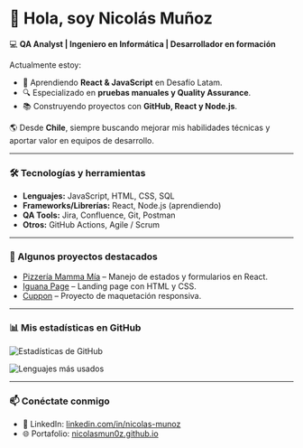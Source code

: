 # 👋 Hola, soy Nicolás Muñoz  

💻 **QA Analyst | Ingeniero en Informática | Desarrollador en formación**  

Actualmente estoy:
- 🚀 Aprendiendo **React & JavaScript** en Desafío Latam.  
- 🔍 Especializado en **pruebas manuales y Quality Assurance**.  
- 📚 Construyendo proyectos con **GitHub, React y Node.js**.  

🌎 Desde **Chile**, siempre buscando mejorar mis habilidades técnicas y aportar valor en equipos de desarrollo.  

---

### 🛠️ Tecnologías y herramientas
- **Lenguajes:** JavaScript, HTML, CSS, SQL  
- **Frameworks/Librerías:** React, Node.js (aprendiendo)  
- **QA Tools:** Jira, Confluence, Git, Postman  
- **Otros:** GitHub Actions, Agile / Scrum  

---

### 📂 Algunos proyectos destacados
- [Pizzería Mamma Mía](https://github.com/imignaciotwentythree/pizzeria-mammamia-2) – Manejo de estados y formularios en React.  
- [Iguana Page](https://github.com/imignaciotwentythree/iguana-page) – Landing page con HTML y CSS.  
- [Cuppon](https://github.com/imignaciotwentythree/cupon) – Proyecto de maquetación responsiva.  

---

### 📊 Mis estadísticas en GitHub
![Estadísticas de GitHub](https://github-readme-stats.vercel.app/api?username=imignaciotwentythree&show_icons=true&theme=tokyonight)  

![Lenguajes más usados](https://github-readme-stats.vercel.app/api/top-langs/?username=imignaciotwentythree&layout=compact&theme=tokyonight)  

---

### 📫 Conéctate conmigo
- 💼 LinkedIn: [linkedin.com/in/nicolas-munoz](https://linkedin.com/in/nicolas-munoz)  
- 🌐 Portafolio: [nicolasmun0z.github.io](https://nicolasmun0z.github.io/)  
